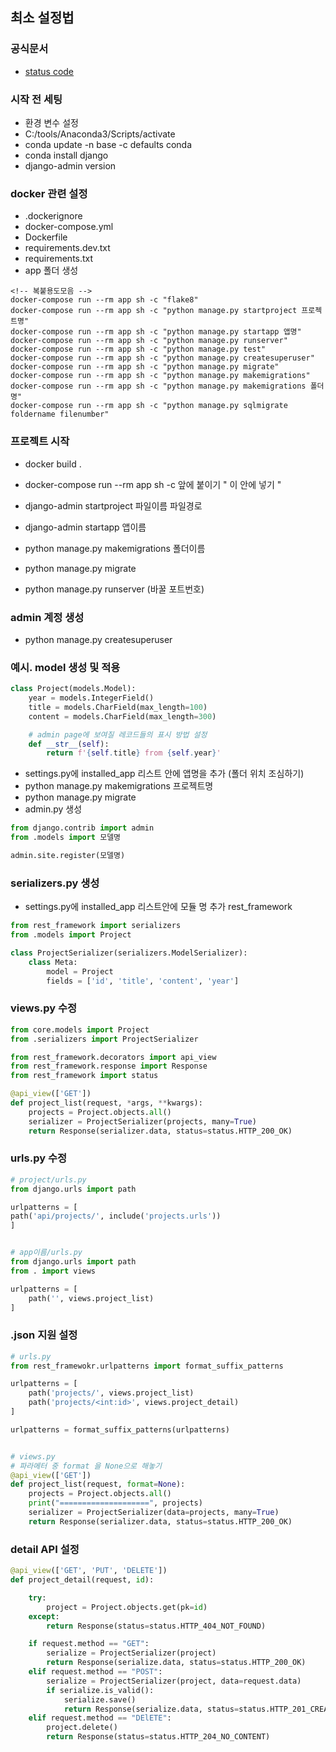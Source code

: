 ## 최소 설정법

### 공식문서

- [status code](https://www.django-rest-framework.org/api-guide/status-codes/)

### 시작 전 세팅

- 환경 변수 설정
- C:/tools/Anaconda3/Scripts/activate
- conda update -n base -c defaults conda
- conda install django
- django-admin version

### docker 관련 설정

- .dockerignore
- docker-compose.yml
- Dockerfile
- requirements.dev.txt
- requirements.txt
- app 폴더 생성

```
<!-- 복붙용도모음 -->
docker-compose run --rm app sh -c "flake8"
docker-compose run --rm app sh -c "python manage.py startproject 프로젝트명"
docker-compose run --rm app sh -c "python manage.py startapp 앱명"
docker-compose run --rm app sh -c "python manage.py runserver"
docker-compose run --rm app sh -c "python manage.py test"
docker-compose run --rm app sh -c "python manage.py createsuperuser"
docker-compose run --rm app sh -c "python manage.py migrate"
docker-compose run --rm app sh -c "python manage.py makemigrations"
docker-compose run --rm app sh -c "python manage.py makemigrations 폴더명"
docker-compose run --rm app sh -c "python manage.py sqlmigrate foldername filenumber"
```

### 프로젝트 시작

- docker build .
- docker-compose run --rm app sh -c 앞에 붙이기 " 이 안에 넣기 "

- django-admin startproject 파일이름 파일경로
- django-admin startapp 앱이름
- python manage.py makemigrations 폴더이름
- python manage.py migrate
- python manage.py runserver (바꿀 포트번호)

### admin 계정 생성

- python manage.py createsuperuser

### 예시. model 생성 및 적용

```py
class Project(models.Model):
    year = models.IntegerField()
    title = models.CharField(max_length=100)
    content = models.CharField(max_length=300)

    # admin page에 보여질 레코드들의 표시 방법 설정
    def __str__(self):
        return f'{self.title} from {self.year}'
```

- settings.py에 installed_app 리스트 안에 앱명을 추가 (폴더 위치 조심하기)
- python manage.py makemigrations 프로젝트명
- python manage.py migrate
- admin.py 생성

```py
from django.contrib import admin
from .models import 모델명

admin.site.register(모델명)
```

### serializers.py 생성

- settings.py에 installed_app 리스트안에 모듈 명 추가 rest_framework

```py
from rest_framework import serializers
from .models import Project

class ProjectSerializer(serializers.ModelSerializer):
    class Meta:
        model = Project
        fields = ['id', 'title', 'content', 'year']

```

### views.py 수정

```py
from core.models import Project
from .serializers import ProjectSerializer

from rest_framework.decorators import api_view
from rest_framework.response import Response
from rest_framework import status

@api_view(['GET'])
def project_list(request, *args, **kwargs):
    projects = Project.objects.all()
    serializer = ProjectSerializer(projects, many=True)
    return Response(serializer.data, status=status.HTTP_200_OK)
```

### urls.py 수정

```py
# project/urls.py
from django.urls import path

urlpatterns = [
path('api/projects/', include('projects.urls'))
]


# app이름/urls.py
from django.urls import path
from . import views

urlpatterns = [
    path('', views.project_list)
]
```

### .json 지원 설정

```py
# urls.py
from rest_framewokr.urlpatterns import format_suffix_patterns

urlpatterns = [
    path('projects/', views.project_list)
    path('projects/<int:id>', views.project_detail)
]

urlpatterns = format_suffix_patterns(urlpatterns)


# views.py
# 파라메터 중 format 을 None으로 해놓기
@api_view(['GET'])
def project_list(request, format=None):
    projects = Project.objects.all()
    print("====================", projects)
    serializer = ProjectSerializer(data=projects, many=True)
    return Response(serializer.data, status=status.HTTP_200_OK)
```

### detail API 설정

```py
@api_view(['GET', 'PUT', 'DELETE'])
def project_detail(request, id):

    try:
        project = Project.objects.get(pk=id)
    except:
        return Response(status=status.HTTP_404_NOT_FOUND)

    if request.method == "GET":
        serialize = ProjectSerializer(project)
        return Response(serialize.data, status=status.HTTP_200_OK)
    elif request.method == "POST":
        serialize = ProjectSerializer(project, data=request.data)
        if serialize.is_valid():
            serialize.save()
            return Response(serialize.data, status=status.HTTP_201_CREATED)
    elif request.method == "DElETE":
        project.delete()
        return Response(status=status.HTTP_204_NO_CONTENT)
```
